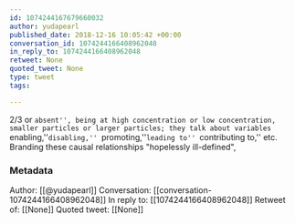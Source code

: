 ```yaml
---
id: 1074244167679660032
author: yudapearl
published_date: 2018-12-16 10:05:42 +00:00
conversation_id: 1074244166408962048
in_reply_to: 1074244166408962048
retweet: None
quoted_tweet: None
type: tweet
tags:

---
```


2/3
or ``absent'', being at high concentration or low concentration, smaller particles or larger particles; they talk about variables ``enabling,''``disabling,'' ``promoting,''``leading to'' ``contributing to,'' etc. Branding these causal relationships "hopelessly ill-defined",

### Metadata

Author: [[@yudapearl]]
Conversation: [[conversation-1074244166408962048]]
In reply to: [[1074244166408962048]]
Retweet of: [[None]]
Quoted tweet: [[None]]
